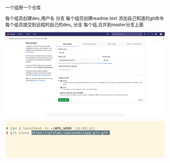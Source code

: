 

一个组用一个仓库

每个组员创建dev_用户名 分支
每个组员创建readme.text 添加自己知道的git命令
每个组员提交到远程的自己的dev_  分支
每个组,合并到master分支上面

![image-20200708163753089](image-20200708163753089.png)



![image-20200708164535267](image-20200708164535267.png)